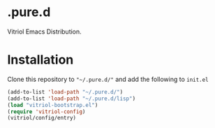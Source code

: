 # .pure.d
Vitriol Emacs Distribution.

# Installation
Clone this repository to `"~/.pure.d/"` and add the following to `init.el`
```lisp
(add-to-list 'load-path "~/.pure.d/")
(add-to-list 'load-path "~/.pure.d/lisp")
(load "vitriol-bootstrap.el")
(require 'vitriol-config)
(vitriol/config/entry)
```
